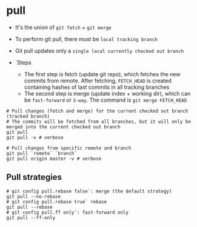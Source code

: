 # pull

- It's the union of `git fetch` + `git merge`
- To perform git pull, there must be `local tracking branch`
- Git pull updates only a `single local currently checked out branch`

- `Steps
  - The first step is fetch (update git repo), which fetches the new commits from remote. After fetching, `FETCH_HEAD` is created containing hashes of last commits in all tracking branches
  - The second step is merge (update index + working dir), which can be `fast-forward` or `3-way`. The command is `git merge FETCH_HEAD`

```shell
# Pull changes (fetch and merge) for the current checked out branch (tracked branch)
# The commits will be fetched from all branches, but it will only be merged into the current checked out branch
git pull
git pull -v # verbose

# Pull changes from specific remote and branch
git pull `remote` `branch`
git pull origin master -v # verbose
```

## Pull strategies

```shell
# git config pull.rebase false`: merge (the default strategy)
git pull --no-rebase
# git config pull.rebase true` rebase
git pull --rebase
# git config pull.ff only`: fast-forward only
git pull --ff-only
```
